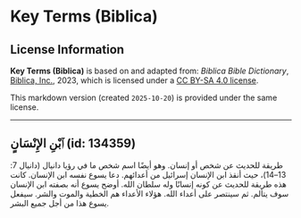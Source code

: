 # Key Terms (Biblica)

## License Information

**Key Terms (Biblica)** is based on and adapted from: _Biblica Bible Dictionary_, [Biblica, Inc.](https://www.biblica.com/), 2023, which is licensed under a [CC BY-SA 4.0 license](https://creativecommons.org/licenses/by-sa/4.0/legalcode.en).

This markdown version (created `2025-10-20`) is provided under the same license.



--------------------------------

## ٱبْنِ الإِنْسَانٍ (id: 134359)

طريقة للحديث عن شخص أو إنسان. وهو أيضًا اسم شخص ما في رؤيا دانيال (دانيال 7: 13–14\)، حيث أنقذ ابن الإنسان إسرائيل من أعدائهم. دعا يسوع نفسه ابن الإنسان. كانت هذه طريقة للحديث عن كونه إنسانًا وله سلطان الله. أوضح يسوع أنه بصفته ابن الإنسان سوف يتألم. ثم سينتصر على أعداء الله. هؤلاء الأعداء هم الخطية والموت والشر. سيفعل يسوع هذا من أجل جميع البشر.


